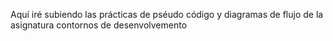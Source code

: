 Aquí iré subiendo las prácticas de pséudo código y diagramas de flujo de la asignatura contornos de desenvolvemento